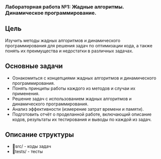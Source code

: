 ### Лабораторная работа №1: Жадные алгоритмы. Динамическое программирование.

## Цель ##
Изучить методы жадных алгоритмов и динамического программирования для решения задач по оптимизации кода, а также понять их преимущества и недостатки в различных задачах.

## Основные задачи ##
- Ознакомиться с концепциями жадных алгоритмов и динамического программирования.
- Понять принципы работы каждого из методов и случаи их применения.
- Решение задач с использованием жадных алгоритмов и динамического программирования.
- Анализ эффективности (измерение затрат времени и памяти).
- Подготовить отчёт о проделанной работе, включающий описание кодов, результаты их тестирования и выводы по каждой из задач.

## Описание структуры ##
- 📁src/ - коды задач
- 📁tests/ - тесты
